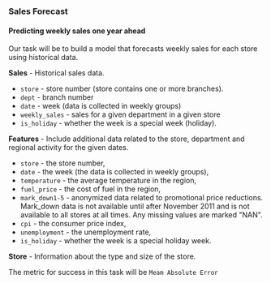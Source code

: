 ### Sales Forecast

#### Predicting weekly sales one year ahead
Our task will be to build a model that forecasts weekly sales for each store using historical data. 



**Sales** - Historical sales data.
- `store` - store number (store contains one or more branches).
- `dept` - branch number
- `date` - week (data is collected in weekly groups)
- `weekly_sales` - sales for a given department in a given store
- `is_holiday` - whether the week is a special week (holiday).


**Features** - Include additional data related to the store, department and regional activity for the given dates.

- `store` - the store number,
- `date` - the week (the data is collected in weekly groups),
- `temperature` - the average temperature in the region,
- `fuel_price` - the cost of fuel in the region,
- `mark_down1-5` - anonymized data related to promotional price reductions. Mark_down data is not available until after November 2011 and is not available to all stores at all times. Any missing values are marked "NAN".
- `cpi` - the consumer price index,
- `unemployment` - the unemployment rate,
- `is_holiday` - whether the week is a special holiday week.

**Store** - Information about the type and size of the store.


The metric for success in this task will be `Meam Absolute Error`
